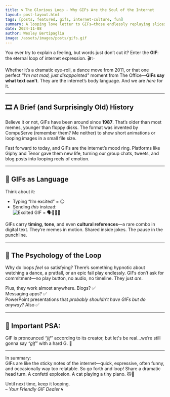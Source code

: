 ```yaml
---
title: 🌀 The Glorious Loop - Why GIFs Are the Soul of the Internet
layout: post-layout.html
tags: [posts, featured, gifs, internet-culture, fun]
summary: A looping love letter to GIFs—those endlessly replaying slices of internet emotion and chaos.
date: 2024-11-08
author: Wesley Bertipaglia
image: /assets/images/posts/gifs.gif
---
```


You ever try to explain a feeling, but words just don’t cut it? Enter the **GIF**: the eternal loop of internet expression. 🎬✨

Whether it’s a dramatic eye-roll, a dance move from 2011, or that one perfect *"I’m not mad, just disappointed"* moment from The Office—**GIFs say what text can’t**. They are the internet’s body language. And we are *here* for it.

---

## 🎞️ A Brief (and Surprisingly Old) History

Believe it or not, GIFs have been around since **1987**. That’s older than most memes, younger than floppy disks. The format was invented by CompuServe (remember them? Me neither) to show short animations or looping images in a small file size.

Fast forward to today, and GIFs are the internet’s mood ring. Platforms like Giphy and Tenor gave them new life, turning our group chats, tweets, and blog posts into looping reels of emotion.

---

## 💬 GIFs as Language

Think about it:
- Typing “I’m excited” = 😐
- Sending *this* instead:  
  ![Excited GIF](https://media.giphy.com/media/5GoVLqeAOo6PK/giphy.gif) = 🗣️🕺🔥🎉

GIFs carry **timing**, **tone**, and even **cultural references**—a rare combo in digital text. They’re memes in motion. Shared inside jokes. The pause in the punchline.

---

## 🧠 The Psychology of the Loop

Why do loops *feel* so satisfying? There’s something hypnotic about watching a dance, a pratfall, or an epic fail play endlessly. GIFs don’t ask for commitment—no play button, no audio, no timeline. They just *are*.

Plus, they work almost anywhere. Blogs? ✅  
Messaging apps? ✅  
PowerPoint presentations that *probably shouldn’t have GIFs but do anyway*? Also ✅

---

## 🚨 Important PSA:

GIF is pronounced *“jif”* according to its creator, but let's be real…we’re still gonna say *“gif”* with a hard G. 🥴

---

In summary:  
GIFs are like the sticky notes of the internet—quick, expressive, often funny, and occasionally way too relatable. So go forth and loop! Share a dramatic head turn. A confetti explosion. A cat playing a tiny piano. 🐱🎹

Until next time, keep it looping.  
– *Your Friendly GIF Dealer* 🌀
